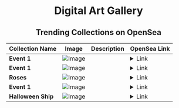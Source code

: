 <div align="center">

# Digital Art Gallery

## Trending Collections on OpenSea

| Collection Name                       | Image                                                                                     | Description                       | OpenSea Link                                                                                          |
|---------------------------------------|-------------------------------------------------------------------------------------------|-----------------------------------|--------------------------------------------------------------------------------------------------------|
| **Event 1** | ![Image](https://i.seadn.io/s/raw/files/9e738939485c3814870a68341a8049b7.jpg?w=500&auto=format?w=200&auto=format) |  | <details><summary>Link</summary>[Event 1](https://opensea.io/collection/event-1-5623)</details> |
| **Event 1** | ![Image](https://i.seadn.io/s/raw/files/9e738939485c3814870a68341a8049b7.jpg?w=500&auto=format?w=200&auto=format) |  | <details><summary>Link</summary>[Event 1](https://opensea.io/collection/event-1-5622)</details> |
| **Roses** | ![Image](https://i.seadn.io/s/raw/files/f7c44424410799d5b9b4a917f9a44229.jpg?w=500&auto=format?w=200&auto=format) |  | <details><summary>Link</summary>[Roses](https://opensea.io/collection/roses-135)</details> |
| **Event 1** | ![Image](https://i.seadn.io/s/raw/files/9e738939485c3814870a68341a8049b7.jpg?w=500&auto=format?w=200&auto=format) |  | <details><summary>Link</summary>[Event 1](https://opensea.io/collection/event-1-5621)</details> |
| **Halloween Ship** | ![Image](https://i.seadn.io/s/raw/files/fdad1c721511a209fe2e6c008c360f21.jpg?w=500&auto=format?w=200&auto=format) |  | <details><summary>Link</summary>[Halloween Ship](https://opensea.io/collection/halloween-ship-6)</details> |

</div>